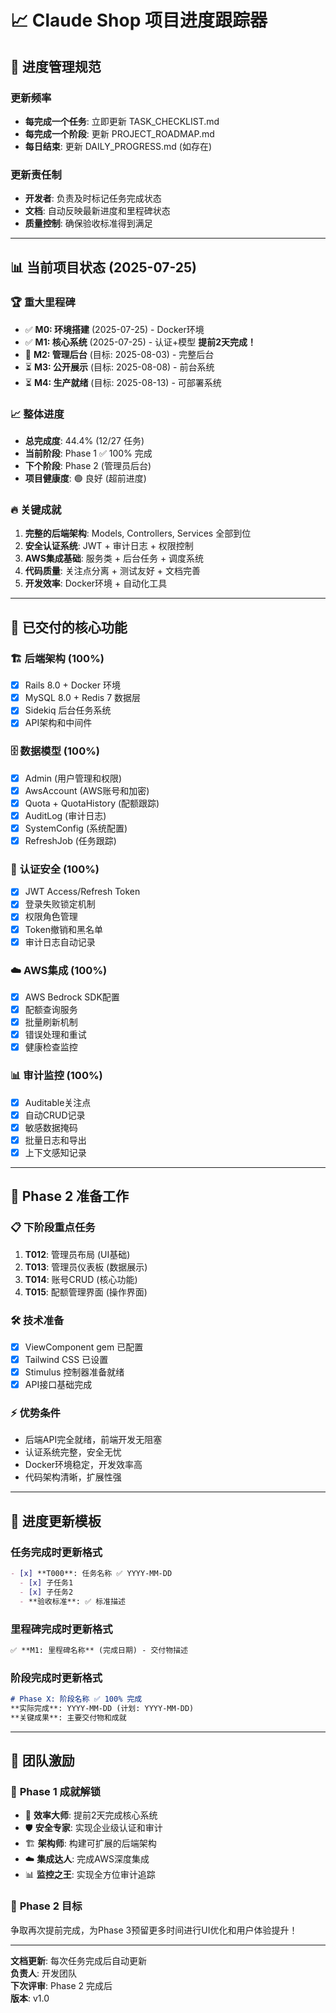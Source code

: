 # 📈 Claude Shop 项目进度跟踪器

## 🎯 进度管理规范

### 更新频率
- **每完成一个任务**: 立即更新 TASK_CHECKLIST.md
- **每完成一个阶段**: 更新 PROJECT_ROADMAP.md
- **每日结束**: 更新 DAILY_PROGRESS.md (如存在)

### 更新责任制
- **开发者**: 负责及时标记任务完成状态
- **文档**: 自动反映最新进度和里程碑状态
- **质量控制**: 确保验收标准得到满足

---

## 📊 当前项目状态 (2025-07-25)

### 🏆 **重大里程碑**
- ✅ **M0: 环境搭建** (2025-07-25) - Docker环境
- ✅ **M1: 核心系统** (2025-07-25) - 认证+模型 **提前2天完成！**
- 🎯 **M2: 管理后台** (目标: 2025-08-03) - 完整后台
- ⏳ **M3: 公开展示** (目标: 2025-08-08) - 前台系统
- ⏳ **M4: 生产就绪** (目标: 2025-08-13) - 可部署系统

### 📈 **整体进度**
- **总完成度**: 44.4% (12/27 任务)
- **当前阶段**: Phase 1 ✅ 100% 完成
- **下个阶段**: Phase 2 (管理员后台)
- **项目健康度**: 🟢 良好 (超前进度)

### 🔥 **关键成就**
1. **完整的后端架构**: Models, Controllers, Services 全部到位
2. **安全认证系统**: JWT + 审计日志 + 权限控制
3. **AWS集成基础**: 服务类 + 后台任务 + 调度系统
4. **代码质量**: 关注点分离 + 测试友好 + 文档完善
5. **开发效率**: Docker环境 + 自动化工具

---

## 🚀 **已交付的核心功能**

### 🏗️ **后端架构 (100%)**
- [x] Rails 8.0 + Docker 环境
- [x] MySQL 8.0 + Redis 7 数据层
- [x] Sidekiq 后台任务系统
- [x] API架构和中间件

### 🗄️ **数据模型 (100%)**
- [x] Admin (用户管理和权限)
- [x] AwsAccount (AWS账号和加密)
- [x] Quota + QuotaHistory (配额跟踪)
- [x] AuditLog (审计日志)
- [x] SystemConfig (系统配置)
- [x] RefreshJob (任务跟踪)

### 🔐 **认证安全 (100%)**
- [x] JWT Access/Refresh Token
- [x] 登录失败锁定机制
- [x] 权限角色管理
- [x] Token撤销和黑名单
- [x] 审计日志自动记录

### ☁️ **AWS集成 (100%)**
- [x] AWS Bedrock SDK配置
- [x] 配额查询服务
- [x] 批量刷新机制
- [x] 错误处理和重试
- [x] 健康检查监控

### 📊 **审计监控 (100%)**
- [x] Auditable关注点
- [x] 自动CRUD记录
- [x] 敏感数据掩码
- [x] 批量日志和导出
- [x] 上下文感知记录

---

## 🎯 **Phase 2 准备工作**

### 📋 **下阶段重点任务**
1. **T012**: 管理员布局 (UI基础)
2. **T013**: 管理员仪表板 (数据展示)
3. **T014**: 账号CRUD (核心功能)
4. **T015**: 配额管理界面 (操作界面)

### 🛠️ **技术准备**
- [x] ViewComponent gem 已配置
- [x] Tailwind CSS 已设置
- [x] Stimulus 控制器准备就绪
- [x] API接口基础完成

### ⚡ **优势条件**
- 后端API完全就绪，前端开发无阻塞
- 认证系统完整，安全无忧
- Docker环境稳定，开发效率高
- 代码架构清晰，扩展性强

---

## 📝 **进度更新模板**

### 任务完成时更新格式
```markdown
- [x] **T000**: 任务名称 ✅ YYYY-MM-DD
  - [x] 子任务1
  - [x] 子任务2
  - **验收标准**: ✅ 标准描述
```

### 里程碑完成时更新格式
```markdown
✅ **M1: 里程碑名称** (完成日期) - 交付物描述
```

### 阶段完成时更新格式
```markdown
# Phase X: 阶段名称 ✅ 100% 完成
**实际完成**: YYYY-MM-DD (计划: YYYY-MM-DD)
**关键成果**: 主要交付物和成就
```

---

## 🎉 **团队激励**

### 🏅 **Phase 1 成就解锁**
- 🚀 **效率大师**: 提前2天完成核心系统
- 🛡️ **安全专家**: 实现企业级认证和审计
- 🏗️ **架构师**: 构建可扩展的后端架构
- ☁️ **集成达人**: 完成AWS深度集成
- 📊 **监控之王**: 实现全方位审计追踪

### 🎯 **Phase 2 目标**
争取再次提前完成，为Phase 3预留更多时间进行UI优化和用户体验提升！

---

**文档更新**: 每次任务完成后自动更新  
**负责人**: 开发团队  
**下次评审**: Phase 2 完成后  
**版本**: v1.0